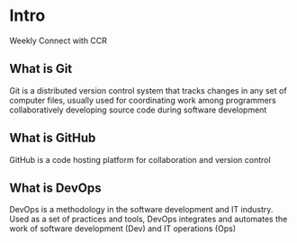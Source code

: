 # Intro

Weekly Connect with CCR

## What is Git

Git is a distributed version control system that tracks changes in any set of computer files, usually used for coordinating work among programmers collaboratively developing source code during software development

## What is GitHub

GitHub is a code hosting platform for collaboration and version control

## What is DevOps

DevOps is a methodology in the software development and IT industry. Used as a set of practices and tools, DevOps integrates and automates the work of software development (Dev) and IT operations (Ops)